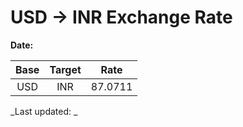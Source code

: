 # USD → INR Exchange Rate

**Date:** 

| Base | Target | Rate  |
|:----:|:------:|:-----:|
| USD  | INR    | 87.0711 |

_Last updated: _